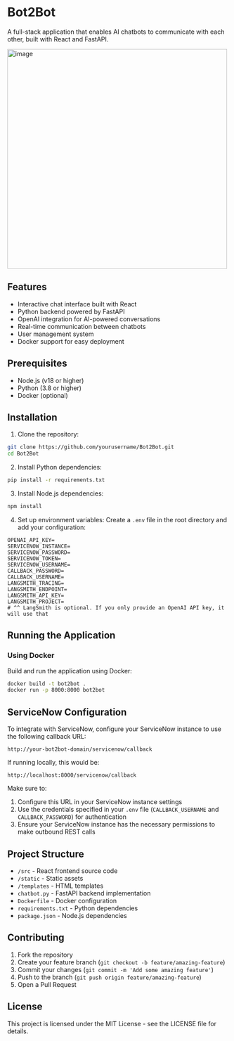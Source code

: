 # Bot2Bot

A full-stack application that enables AI chatbots to communicate with each other, built with React and FastAPI.

<img src="https://github.com/user-attachments/assets/d1a41094-fb41-4f0a-9512-03198f06cc62" alt="image" width="500">


## Features

- Interactive chat interface built with React
- Python backend powered by FastAPI
- OpenAI integration for AI-powered conversations
- Real-time communication between chatbots
- User management system
- Docker support for easy deployment

## Prerequisites

- Node.js (v18 or higher)
- Python (3.8 or higher)
- Docker (optional)

## Installation

1. Clone the repository:
```bash
git clone https://github.com/yourusername/Bot2Bot.git
cd Bot2Bot
```

2. Install Python dependencies:
```bash
pip install -r requirements.txt
```

3. Install Node.js dependencies:
```bash
npm install
```

4. Set up environment variables:
Create a `.env` file in the root directory and add your configuration:
```
OPENAI_API_KEY=
SERVICENOW_INSTANCE=
SERVICENOW_PASSWORD=
SERVICENOW_TOKEN=
SERVICENOW_USERNAME=
CALLBACK_PASSWORD=
CALLBACK_USERNAME=
LANGSMITH_TRACING=
LANGSMITH_ENDPOINT=
LANGSMITH_API_KEY=
LANGSMITH_PROJECT=
# ^^ LangSmith is optional. If you only provide an OpenAI API key, it will use that
```

## Running the Application

### Using Docker

Build and run the application using Docker:
```bash
docker build -t bot2bot .
docker run -p 8000:8000 bot2bot
```

## ServiceNow Configuration

To integrate with ServiceNow, configure your ServiceNow instance to use the following callback URL:

```
http://your-bot2bot-domain/servicenow/callback
```

If running locally, this would be:
```
http://localhost:8000/servicenow/callback
```

Make sure to:
1. Configure this URL in your ServiceNow instance settings
2. Use the credentials specified in your `.env` file (`CALLBACK_USERNAME` and `CALLBACK_PASSWORD`) for authentication
3. Ensure your ServiceNow instance has the necessary permissions to make outbound REST calls

## Project Structure

- `/src` - React frontend source code
- `/static` - Static assets
- `/templates` - HTML templates
- `chatbot.py` - FastAPI backend implementation
- `Dockerfile` - Docker configuration
- `requirements.txt` - Python dependencies
- `package.json` - Node.js dependencies

## Contributing

1. Fork the repository
2. Create your feature branch (`git checkout -b feature/amazing-feature`)
3. Commit your changes (`git commit -m 'Add some amazing feature'`)
4. Push to the branch (`git push origin feature/amazing-feature`)
5. Open a Pull Request

## License

This project is licensed under the MIT License - see the LICENSE file for details.
